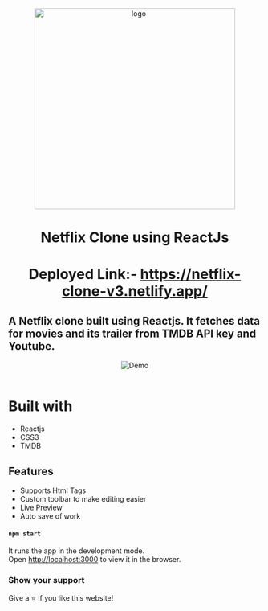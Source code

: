 <div align="center">
<img src="https://user-images.githubusercontent.com/99184393/211183762-03b6e9b4-9fcd-4874-a0e4-20cf00537c06.gif" alt="logo" width="400" height="auto" />
</div>

<div align="center">


# Netflix Clone using ReactJs
# Deployed Link:- https://netflix-clone-v3.netlify.app/

</div>

## A Netflix clone built using Reactjs. It fetches data for movies and its trailer from TMDB API key and Youtube.

<div align="center">
  <img alt="Demo" src="images/netflixc.gif"/>
</div>

<br />

# Built with
* Reactjs
* CSS3
* TMDB

## Features

- Supports Html Tags
- Custom toolbar to make editing easier
- Live Preview
- Auto save of work


#### `npm start`

It runs the app in the development mode.<br />
Open [http://localhost:3000](http://localhost:3000) to view it in the browser.


### Show your support

Give a ⭐ if you like this website!
